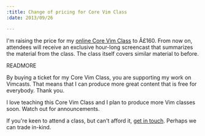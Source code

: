 ```yaml
--- 
:title: Change of pricing for Core Vim Class
:date: 2013/09/26

---
```


I'm raising the price for my [online Core Vim Class][class] to Â£160.
From now on, attendees will receive an exclusive hour-long screencast that summarizes the material from the class.
The class itself covers similar material to before.

[class]: http://vimcasts.org/classes/core-vim


READMORE

By buying a ticket for my Core Vim Class, you are supporting my work on Vimcasts. That means that I can produce more great content that is free for everybody. Thank you.

I love teaching this Core Vim Class and I plan to produce more Vim classes soon. Watch out for announcements.

If you're keen to attend a class, but can't afford it, [get in touch](mailto:drew@vimcasts.org). Perhaps we can trade in-kind.

